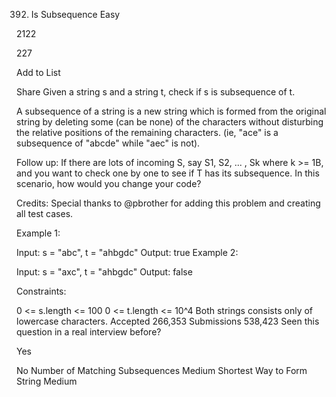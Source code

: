 392. Is Subsequence
Easy

2122

227

Add to List

Share
Given a string s and a string t, check if s is subsequence of t.

A subsequence of a string is a new string which is formed from the original string by deleting some (can be none) of the characters without disturbing the relative positions of the remaining characters. (ie, "ace" is a subsequence of "abcde" while "aec" is not).

Follow up:
If there are lots of incoming S, say S1, S2, ... , Sk where k >= 1B, and you want to check one by one to see if T has its subsequence. In this scenario, how would you change your code?

Credits:
Special thanks to @pbrother for adding this problem and creating all test cases.

 

Example 1:

Input: s = "abc", t = "ahbgdc"
Output: true
Example 2:

Input: s = "axc", t = "ahbgdc"
Output: false
 

Constraints:

0 <= s.length <= 100
0 <= t.length <= 10^4
Both strings consists only of lowercase characters.
Accepted
266,353
Submissions
538,423
Seen this question in a real interview before?

Yes

No
Number of Matching Subsequences
Medium
Shortest Way to Form String
Medium
